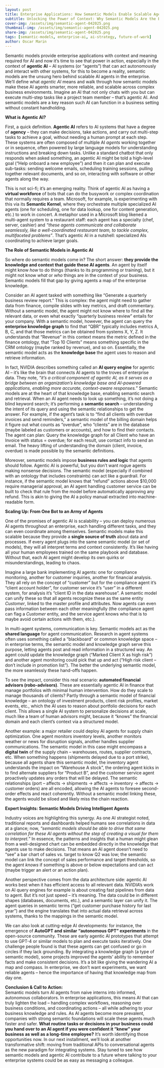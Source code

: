 ```yaml
---
layout: post
title: Enterprise Applications: How Semantic Models Enable Scalable Agentic AI
subtitle: Unlocking the Power of Context: Why Semantic Models Are the Backbone of Intelligent, Scalable AI Agents in the Enterprise.
cover-img: /assets/img/semantic-agent-042025.png
thumbnail-img: /assets/img/semantic-agent-042025.png
share-img: /assets/img/semantic-agent-042025.png
tags: [semantic-models, enterprise-ai, ai-strategy, future-of-work]
author: Oscar Marin
---
```


Semantic models provide enterprise applications with context and meaning required for AI and now it’s time to see that power in action, especially in the context of **agentic AI** – AI systems (or “agents”) that can act autonomously and interact with other systems, for this to become a reality, semantic models are the unsung hero behind scalable AI agents in the enterprise. We’ll define what _agentic AI_ means and walk through how semantic models make these AI agents smarter, more reliable, and scalable across complex business environments. Imagine an AI that not only chats with you but can execute multi-step tasks like a project team member – that’s agentic AI. And semantic models are a key reason such AI can function in a business setting without constant handholding.

**What is Agentic AI?**

First, a quick definition. **Agentic AI** refers to AI systems that have a degree of **agency** – they can make decisions, take actions, and carry out multi-step tasks to achieve a goal, without needing a human prompt at each step. These systems are often composed of multiple AI _agents_ working together or in sequence, often powered by large language models for understanding instructions and breaking down tasks. Unlike a standard chatbot that only responds when asked something, an agentic AI might be told a high-level goal (“Help onboard a new employee”) and then it can plan and execute sub-tasks: sending welcome emails, scheduling training sessions, pulling together relevant documents, and so on, interacting with software or other agents along the way.

This is not sci-fi; it’s an emerging reality. Think of agentic AI as having a **virtual workforce** of bots that can do the busywork or complex coordination that normally requires a team. Microsoft, for example, is experimenting with this via its **Semantic Kernel**, where they orchestrate multiple specialized AI agents (one for scheduling, one for data lookup, one for content generation, etc.) to work in concert. A metaphor used in a Microsoft blog likened a multi-agent system to a restaurant staff: each agent has a specialty (chef, server, cashier) and _“these agents communicate and collaborate seamlessly, like a well-coordinated restaurant team, to tackle complex, multifaceted problems”_. That’s agentic AI in a nutshell: specialized AIs coordinating to achieve larger goals.

**The Role of Semantic Models in Agentic AI**

So where do semantic models come in? The short answer: **they provide the knowledge and context that guide these AI agents**. An agent by itself might know _how_ to do things (thanks to its programming or training), but it might not know _what_ or _who_ things are in the context of your business. Semantic models fill that gap by giving agents a map of the enterprise knowledge.

Consider an AI agent tasked with something like “Generate a quarterly business review report.” This is complex: the agent might need to gather data from finance, compile slides with key metrics, and draft commentary. Without a semantic model, the agent might not know where to find all the relevant data, or even what exactly “quarterly business review” entails for your company. With a semantic model, however, the agent can query the **enterprise knowledge graph** to find that “QBR” typically includes metrics A, B, C, and that those metrics can be obtained from systems X, Y, Z. It understands that “Revenue” in this context means the metric defined in the finance ontology, that “Top 10 Clients” means something specific in the CRM ontology (maybe ranked by revenue), and so on. Essentially, the semantic model acts as the **knowledge base** the agent uses to reason and retrieve information.

In fact, NVIDIA describes something called an **AI query engine** for agentic AI – it’s like the brain that connects AI agents to the troves of enterprise data. They note, _“it’s a critical component of agentic AI, as it serves as a bridge between an organization’s knowledge base and AI-powered applications, enabling more accurate, context-aware responses.”_ Semantic models are at the heart of that knowledge base, enabling semantic search and retrieval. When an AI agent needs to look up something, it’s not doing a blind keyword search; it’s performing a **semantic search** – understanding the intent of its query and using the semantic relationships to get the answer. For example, if the agent’s task is to “find all clients with overdue invoices and send reminders,” a semantic model of the billing domain helps it figure out what counts as “overdue”, who “clients” are in the database (maybe labeled as customers or accounts), and how to find their contacts. The agent can plan: Query the knowledge graph for all Client who have an Invoice with status = overdue; for each result, use contact info to send an email. The heavy lifting of understanding the domain (client, invoice, overdue) is made possible by the semantic definitions.

Moreover, semantic models impose **business rules and logic** that agents should follow. Agentic AI is powerful, but you don’t want rogue agents making nonsense decisions. The semantic model (especially if combined with an ontology that includes constraints) can act like a guardrail. For instance, if the semantic model knows that “refund” actions above $10,000 require managerial approval, an AI agent handling customer service can be built to check that rule from the model before automatically approving any refund. This is akin to giving the AI a policy manual extracted into machine-readable form.

**Scaling Up: From One Bot to an Army of Agents**

One of the promises of agentic AI is scalability – you can deploy numerous AI agents throughout an enterprise, each handling different tasks, and they can even coordinate among themselves. Semantic models make this scalable because they provide a **single source of truth** about data and processes. If every agent plugs into the same semantic model (or set of models), they will all interpret terms and context consistently. It’s like having all your human employees trained on the same playbook and database. Without that, each AI agent might develop its own quirks or misunderstandings, leading to chaos.

Imagine a large bank implementing AI agents: one for compliance monitoring, another for customer inquiries, another for financial analysis. They all rely on the concept of “customer” but for the compliance agent it’s “client account holder”, for customer service it’s “user” in a different system, for analysis it’s “client ID in the data warehouse”. A semantic model can unify these so that all agents recognize these as the same entity _Customer_, linked to the master profile and attributes. Now agents can even pass information between each other meaningfully (the compliance agent can flag a _Customer_ entity, and the service agent knows who that is to maybe avoid certain actions with them, etc.).

In multi-agent systems, communication is key. Semantic models act as the **shared language** for agent communication. Research in agent systems often uses something called a “blackboard” or common knowledge space – in enterprise terms, the semantic model and knowledge graph serve this purpose, letting agents post and read information in a structured way. An agent could update the knowledge graph (“Marked Client X as high risk”) and another agent monitoring could pick that up and act (“High risk client – don’t include in promotion list”). The better the underlying semantic model, the more seamlessly these hand-offs happen.

To see the impact, consider this real scenario: **automated financial advisors (robo-advisors)**. These are essentially agentic AI in finance that manage portfolios with minimal human intervention. How do they scale to manage thousands of clients? Partly through a semantic model of financial knowledge – an ontology of investment products, client risk profiles, market events, etc., which the AI uses to reason about portfolio decisions for each client. This allows a single AI system to personalize decisions at scale, much like a team of human advisors might, because it “knows” the financial domain and each client’s context via a structured model.

Another example: a major retailer could deploy AI agents for supply chain optimization. One agent monitors inventory levels, another monitors weather or news for disruption signals, another handles supplier communications. The semantic model in this case might encompass a **digital twin** of the supply chain – warehouses, routes, supplier contracts, etc. When something happens (shipments delayed due to a port strike), because all agents share this semantic model, the inventory agent understands the impact on “Warehouse A stock”, the ordering agent kicks in to find alternate suppliers for “Product B”, and the customer service agent proactively updates any orders that will be delayed. The semantic relationships (port – affects -> shipments -> affects -> inventory -> affects -> customer orders) are all encoded, allowing the AI agents to foresee second-order effects and react coherently. Without a semantic model linking these, the agents would be siloed and likely miss the chain reaction.

**Expert Insights: Semantic Models Driving Intelligent Agents**

Industry voices are highlighting this synergy. As one AI strategist noted, traditional reports and dashboards helped humans see correlations in data at a glance; now, _“semantic models should be able to drive that same correlation for these AI agents without the step of creating a visual for them to interpret.”_ In essence, the patterns and insights that a human might glean from a well-designed chart can be embedded directly in the knowledge that agents use to make decisions. That means an AI agent doesn’t need to “see” a bar chart of sales vs. target to know Q2 was low; the semantic model can link the concept of sales performance and target thresholds, so the agent _knows_ if something is above or below expectations and can act (maybe trigger an alert or an action plan).

Another perspective comes from the data architecture side: agentic AI works best when it has efficient access to all relevant data. NVIDIA’s work on AI query engines for example is about creating fast pipelines from data to agent. But it’s not just speed – it’s meaning. The data could be in different shapes (databases, documents, etc.), and a semantic layer can unify it. The agent queries in semantic terms (“get customer purchase history for last year”) and the engine translates that into actual data retrieval across systems, thanks to the mappings in the semantic model.

We can also look at cutting-edge AI developments: for instance, the emergence of **AutoGPT and similar “autonomous GPT” experiments** in the open-source community. These are early agentic AI prototypes that attempt to use GPT-4 or similar models to plan and execute tasks iteratively. One challenge people found is that these agents can get confused or go in circles if they lack grounding. By integrating a knowledge graph (a type of semantic model), some projects improved the agents’ ability to remember facts and make consistent decisions. It’s a bit like giving the wandering AI a map and compass. In enterprise, we don’t want experiments, we want reliable agents – hence the importance of having that knowledge map from day one.

**Conclusion & Call to Action:**  
Semantic models turn AI agents from naive interns into informed, autonomous collaborators. In enterprise applications, this means AI that can truly lighten the load – handling complex workflows, reasoning over business conditions, and coordinating actions – all while adhering to your business knowledge and rules. As AI agents become more prevalent, companies with strong semantic foundations will scale these agents much faster and safer. **What routine tasks or decisions in your business could you hand over to an AI agent if you were confident it “knew” your business as well as a long-time employee?** It’s worth identifying those opportunities now. In our next installment, we’ll look at another transformative shift: moving from traditional APIs to conversational agents as the new paradigm for integrating systems. Stay tuned to see how semantic models and agentic AI contribute to a future where talking to your enterprise systems could be as easy as messaging a colleague.